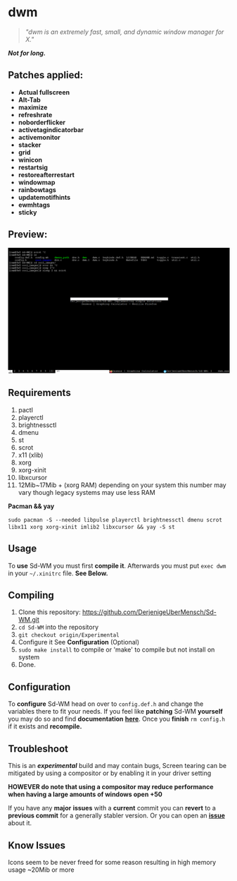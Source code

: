 # dwm

> _"dwm is an extremely fast, small, and dynamic window manager for X."_

**_Not for long._**

## Patches applied:

- **Actual fullscreen**
- **Alt-Tab**
- **maximize**
- **refreshrate**
- **noborderflicker**
- **activetagindicatorbar**
- **activemonitor**
- **stacker**
- **grid**
- **winicon**
- **restartsig**
- **restoreafterrestart**
- **windowmap**
- **rainbowtags**
- **updatemotifhints**
- **ewmhtags**
- **sticky**

## Preview:

![alttab](/cool_images/alt_tab.png "AltTab.")

## Requirements
1. pactl
2. playerctl
3. brightnessctl
4. dmenu
5. st
6. scrot   
7. x11 (xlib)
8. xorg
9. xorg-xinit
10. libxcursor
11. 12Mib~17Mib + (xorg RAM) depending on your system this number may vary though legacy systems may use less RAM

**Pacman && yay**
```
sudo pacman -S --needed libpulse playerctl brightnessctl dmenu scrot libx11 xorg xorg-xinit imlib2 libxcursor && yay -S st
```

## Usage 
To **use** Sd-WM you must first **compile it**.
Afterwards you must put `exec dwm` in your `~/.xinitrc` file. **See Below.**


## Compiling
1. Clone this repository: 
https://github.com/DerjenigeUberMensch/Sd-WM.git
2. ```cd Sd-WM``` into the repository
3. ```git checkout origin/Experimental```
3. Configure it See **Configuration** (Optional)
4. `sudo make install` to compile or 'make' to compile but not install on system
5. Done.

## Configuration
To **configure** Sd-WM head on over to `config.def.h` and change the variables there to fit your needs.
If you feel like **patching** Sd-WM **yourself** you may do so and find **documentation** **[here](https://dwm.suckless.org/customisation/)**. 
Once you **finish** `rm config.h` if it exists and **recompile.**

## Troubleshoot
This is an **_experimental_** build and may contain bugs,
Screen tearing can be mitigated by using a compositor or by enabling it in your driver setting

**HOWEVER do note that using a compositor may reduce performance when having a large amounts of windows open +50**

If you have any **major** **issues** with a **current** commit you can **revert** to a **previous commit** for a generally stabler version.
Or you can open an **[issue](https://github.com/DerjenigeUberMensch/Sd-WM/issues)** about it.

## Know Issues
Icons seem to be never freed for some reason resulting in high memory usage ~20Mib or more
